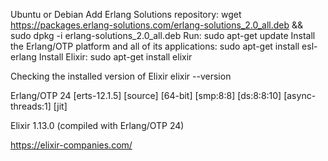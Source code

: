 Ubuntu or Debian
Add Erlang Solutions repository: wget https://packages.erlang-solutions.com/erlang-solutions_2.0_all.deb && sudo dpkg -i erlang-solutions_2.0_all.deb
Run: sudo apt-get update
Install the Erlang/OTP platform and all of its applications: sudo apt-get install esl-erlang
Install Elixir: sudo apt-get install elixir

Checking the installed version of Elixir
elixir --version


Erlang/OTP 24 [erts-12.1.5] [source] [64-bit] [smp:8:8] [ds:8:8:10] [async-threads:1] [jit]

Elixir 1.13.0 (compiled with Erlang/OTP 24)


https://elixir-companies.com/